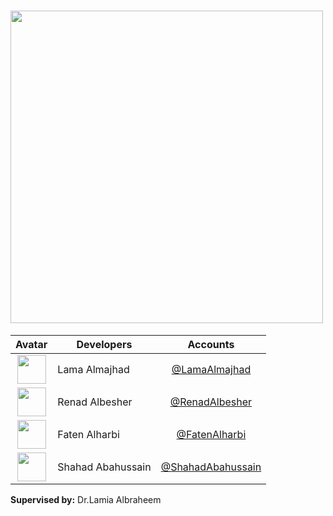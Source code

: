 <h1 ><img class='float-left rounded-1' src='https://github.com/LamaAlmajhad/test/assets/98522894/c72d2b50-6aaf-41c1-ba5d-09b08891a067'  width='500' >  </h1>



Avatar|Developers|Accounts
:-:|---|:-:
<img class='float-left rounded-1' src='https://github.com/LamaAlmajhad/test/assets/98522894/fde3eb42-f50d-493a-ad94-780d4683d6b9'  width='46'>|Lama Almajhad|[@LamaAlmajhad](https://github.com/LamaAlmajhad)
<img class='float-left rounded-1' src='https://github.com/LamaAlmajhad/test/assets/98522894/6703a4f1-ccb7-4585-b016-b5eb35c99958'  width='46'>|Renad Albesher|[@RenadAlbesher](https://github.com/RenadXD)
<img class='float-left rounded-1' src='https://github.com/LamaAlmajhad/test/assets/98522894/ac50d922-b758-42a4-a771-d8de4376098c'  width='46'>|Faten Alharbi|[@FatenAlharbi](https://github.com/isfaten5)
<img class='float-left rounded-1' src='https://github.com/LamaAlmajhad/test/assets/98522894/d3eb74d7-c6c6-47b6-8d59-dd143897f717'  width='46'>|Shahad Abahussain|[@ShahadAbahussain](https://github.com/ShahadKSU)

<p><strong>Supervised by:</strong> Dr.Lamia Albraheem</p>

